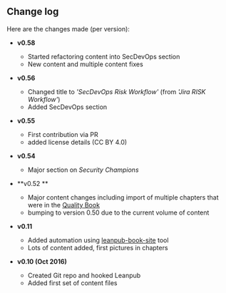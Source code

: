 ## Change log

Here are the changes made (per version):

* **v0.58**
  * Started refactoring content into SecDevOps section
  * New content and multiple content fixes
* **v0.56**
  * Changed title to _'SecDevOps Risk Workflow'_ (from _'Jira RISK Workflow'_)
  * Added SecDevOps section
* **v0.55**
  * First contribution via PR  
  * added license details (CC BY 4.0)
* **v0.54**
  * Major section on _Security Champions_
* **v0.52 **
  * Major content changes including import of multiple chapters that were in the [Quality Book](https://github.com/DinisCruz/Book_Software_Quality)
  * bumping to version 0.50 due to the current volume of content
* **v0.11**
  * Added automation using [leanpub-book-site](https://github.com/o2platform/leanpub-book-site) tool
  * Lots of content added, first pictures in chapters

* **v0.10 (Oct 2016)**
  * Created Git repo and hooked Leanpub
  * Added first set of content files    
